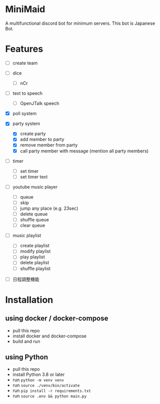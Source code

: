 # MiniMaid
A multifunctional discord bot for minimum servers.
This bot is Japanese Bot.

# Features

- [ ] create team
- [ ] dice
    - [ ] nCr
- [ ] text to speech
    - [ ] OpenJTalk speech
- [x] poll system
- [x] party system
    - [x] create party
    - [x] add member to party
    - [x] remove member from party
    - [x] call party member with message (mention all party members)
- [ ] timer
    - [ ] set timer
    - [ ] set timer text
- [ ] youtube music player
    - [ ] queue
    - [ ] skip
    - [ ] jump any place (e.g. 23sec)
    - [ ] delete queue
    - [ ] shuffle queue
    - [ ] clear queue
- [ ] music playlist
    - [ ] create playlist
    - [ ] modify playlist
    - [ ] play playlist
    - [ ] delete playlist
    - [ ] shuffle playlist
- [ ] 日程調整機能


# Installation

## using docker / docker-compose

- pull this repo
- install docker and docker-compose
- build and run

## using Python

- pull this repo
- install Python 3.8 or later
- run `python -m venv venv`
- run `source ./venv/bin/activate`
- run `pip install -r requirements.txt`
- run `source .env && python main.py`

